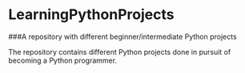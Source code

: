# LearningPythonProjects
###A repository with different beginner/intermediate Python projects

The repository contains different Python projects done in pursuit of becoming a Python programmer.
